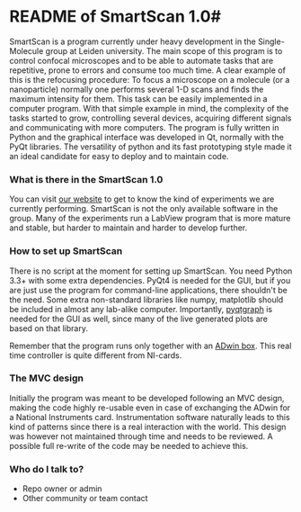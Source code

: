 # README of SmartScan 1.0#

SmartScan is a program currently under heavy development in the Single-Molecule group at Leiden university. The main scope of this program is to control confocal microscopes and to be able to automate tasks that are repetitive, prone to errors and consume too much time. 
A clear example of this is the refocusing procedure: To focus a microscope on a molecule (or a nanoparticle) normally one performs several 1-D scans and finds the maximum intensity for them. This task can be easily implemented in a computer program. With that simple example in mind, the complexity of the tasks started to grow, controlling several devices, acquiring different signals and communicating with more computers.
The program is fully written in Python and the graphical interface was developed in Qt, normally with the PyQt libraries. The versatility of python and its fast prototyping style made it an ideal candidate for easy to deploy and to maintain code. 

### What is there in the SmartScan 1.0 ###

You can visit [our website](https://www.single-molecule.nl) to get to know the kind of experiments we are currently performing. SmartScan is not the only available software in the group. Many of the experiments run a LabView program that is more mature and stable, but harder to maintain and harder to develop further.

### How to set up SmartScan ###

There is no script at the moment for setting up SmartScan. You need Python 3.3+ with some extra dependencies. PyQt4 is needed for the GUI, but if you are just use the program for command-line applications, there shouldn't be the need. Some extra non-standard libraries like numpy, matplotlib should be included in almost any lab-alike computer. Importantly, [pyqtgraph](http://www.pyqtgraph.org/) is needed for the GUI as well, since many of the live generated plots are based on that library. 

Remember that the program runs only together with an [ADwin box](http://www.adwin.de/index-us.html). This real time controller is quite different from NI-cards.

### The MVC design ### 

Initially the program was meant to be developed following an MVC design, making the code highly re-usable even in case of exchanging the ADwin for a National Instruments card. Instrumentation software naturally leads to this kind of patterns since there is a real interaction with the world. This design was however not maintained through time and needs to be reviewed. A possible full re-write of the code may be needed to achieve this.

### Who do I talk to? ###

* Repo owner or admin
* Other community or team contact
